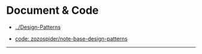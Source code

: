 
# Document & Code

* [../Design-Patterns](https://github.com/zozospider/note/blob/master/base/Design-Patterns/Design-Patterns.md)

* [code: zozospider/note-base-design-patterns](https://github.com/zozospider/note-base-design-patterns)

---

